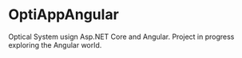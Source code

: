 # OptiAppAngular
Optical System usign Asp.NET Core and Angular.
Project in progress exploring the Angular world.
